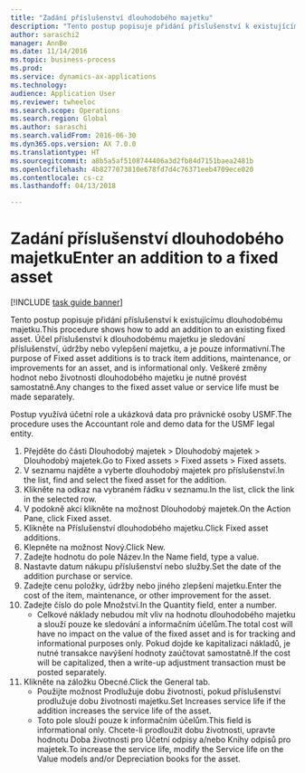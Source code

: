 ```yaml
--- 
title: "Zadání příslušenství dlouhodobého majetku"
description: "Tento postup popisuje přidání příslušenství k existujícímu dlouhodobému majetku."
author: saraschi2
manager: AnnBe
ms.date: 11/14/2016
ms.topic: business-process
ms.prod: 
ms.service: dynamics-ax-applications
ms.technology: 
audience: Application User
ms.reviewer: twheeloc
ms.search.scope: Operations
ms.search.region: Global
ms.author: saraschi
ms.search.validFrom: 2016-06-30
ms.dyn365.ops.version: AX 7.0.0
ms.translationtype: HT
ms.sourcegitcommit: a8b5a5af5108744406a3d2fb84d7151baea2481b
ms.openlocfilehash: 4b8277073810e678fd7d4c76371eeb4709ece020
ms.contentlocale: cs-cz
ms.lasthandoff: 04/13/2018

---
```

# <a name="enter-an-addition-to-a-fixed-asset"></a><span data-ttu-id="ce3f2-103">Zadání příslušenství dlouhodobého majetku</span><span class="sxs-lookup"><span data-stu-id="ce3f2-103">Enter an addition to a fixed asset</span></span>

[!INCLUDE [task guide banner](../../includes/task-guide-banner.md)]

<span data-ttu-id="ce3f2-104">Tento postup popisuje přidání příslušenství k existujícímu dlouhodobému majetku.</span><span class="sxs-lookup"><span data-stu-id="ce3f2-104">This procedure shows how to add an addition to an existing fixed asset.</span></span> <span data-ttu-id="ce3f2-105">Účel příslušenství k dlouhodobému majetku je sledování příslušenství, údržby nebo vylepšení majetku, a je pouze informativní.</span><span class="sxs-lookup"><span data-stu-id="ce3f2-105">The purpose of Fixed asset additions is to track item additions, maintenance, or improvements for an asset, and is informational only.</span></span> <span data-ttu-id="ce3f2-106">Veškeré změny hodnot nebo životnosti dlouhodobého majetku je nutné provést samostatně.</span><span class="sxs-lookup"><span data-stu-id="ce3f2-106">Any changes to the fixed asset value or service life must be made separately.</span></span>   



<span data-ttu-id="ce3f2-107">Postup využívá účetní role a ukázková data pro právnické osoby USMF.</span><span class="sxs-lookup"><span data-stu-id="ce3f2-107">The procedure uses the Accountant role and demo data for the USMF legal entity.</span></span>

1. <span data-ttu-id="ce3f2-108">Přejděte do části Dlouhodobý majetek > Dlouhodobý majetek > Dlouhodobý majetek.</span><span class="sxs-lookup"><span data-stu-id="ce3f2-108">Go to Fixed assets > Fixed assets > Fixed assets.</span></span>
2. <span data-ttu-id="ce3f2-109">V seznamu najděte a vyberte dlouhodobý majetek pro příslušenství.</span><span class="sxs-lookup"><span data-stu-id="ce3f2-109">In the list, find and select the fixed asset for the addition.</span></span>
3. <span data-ttu-id="ce3f2-110">Klikněte na odkaz na vybraném řádku v seznamu.</span><span class="sxs-lookup"><span data-stu-id="ce3f2-110">In the list, click the link in the selected row.</span></span>
4. <span data-ttu-id="ce3f2-111">V podokně akcí klikněte na možnost Dlouhodobý majetek.</span><span class="sxs-lookup"><span data-stu-id="ce3f2-111">On the Action Pane, click Fixed asset.</span></span>
5. <span data-ttu-id="ce3f2-112">Klikněte na Příslušenství dlouhodobého majetku.</span><span class="sxs-lookup"><span data-stu-id="ce3f2-112">Click Fixed asset additions.</span></span>
6. <span data-ttu-id="ce3f2-113">Klepněte na možnost Nový.</span><span class="sxs-lookup"><span data-stu-id="ce3f2-113">Click New.</span></span>
7. <span data-ttu-id="ce3f2-114">Zadejte hodnotu do pole Název.</span><span class="sxs-lookup"><span data-stu-id="ce3f2-114">In the Name field, type a value.</span></span>
8. <span data-ttu-id="ce3f2-115">Nastavte datum nákupu příslušenství nebo služby.</span><span class="sxs-lookup"><span data-stu-id="ce3f2-115">Set the date of the addition purchase or service.</span></span>
9. <span data-ttu-id="ce3f2-116">Zadejte cenu položky, údržby nebo jiného zlepšení majetku.</span><span class="sxs-lookup"><span data-stu-id="ce3f2-116">Enter the cost of the item, maintenance, or other improvement for the asset.</span></span>
10. <span data-ttu-id="ce3f2-117">Zadejte číslo do pole Množství.</span><span class="sxs-lookup"><span data-stu-id="ce3f2-117">In the Quantity field, enter a number.</span></span>
    * <span data-ttu-id="ce3f2-118">Celkové náklady nebudou mít vliv na hodnotu dlouhodobého majetku a slouží pouze ke sledování a informačním účelům.</span><span class="sxs-lookup"><span data-stu-id="ce3f2-118">The total cost will have no impact on the value of the fixed asset and is for tracking and informational purposes only.</span></span> <span data-ttu-id="ce3f2-119">Pokud dojde ke kapitalizaci nákladů, je nutné transakce navýšení hodnoty zaúčtovat samostatně.</span><span class="sxs-lookup"><span data-stu-id="ce3f2-119">If the cost will be capitalized, then a write-up adjustment transaction must be posted separately.</span></span>  
11. <span data-ttu-id="ce3f2-120">Klikněte na záložku Obecné.</span><span class="sxs-lookup"><span data-stu-id="ce3f2-120">Click the General tab.</span></span>
    * <span data-ttu-id="ce3f2-121">Použijte možnost Prodlužuje dobu životnosti, pokud příslušenství prodlužuje dobu životnosti majetku.</span><span class="sxs-lookup"><span data-stu-id="ce3f2-121">Set Increases service life if the addition increases the service life of the asset.</span></span>  
    * <span data-ttu-id="ce3f2-122">Toto pole slouží pouze k informačním účelům.</span><span class="sxs-lookup"><span data-stu-id="ce3f2-122">This field is informational only.</span></span> <span data-ttu-id="ce3f2-123">Chcete-li prodloužit dobu životnosti, upravte hodnotu Doba životnosti pro Účetní odpisy a/nebo Knihy odpisů pro majetek.</span><span class="sxs-lookup"><span data-stu-id="ce3f2-123">To increase the service life, modify the Service life on the Value models and/or Depreciation books for the asset.</span></span>  


